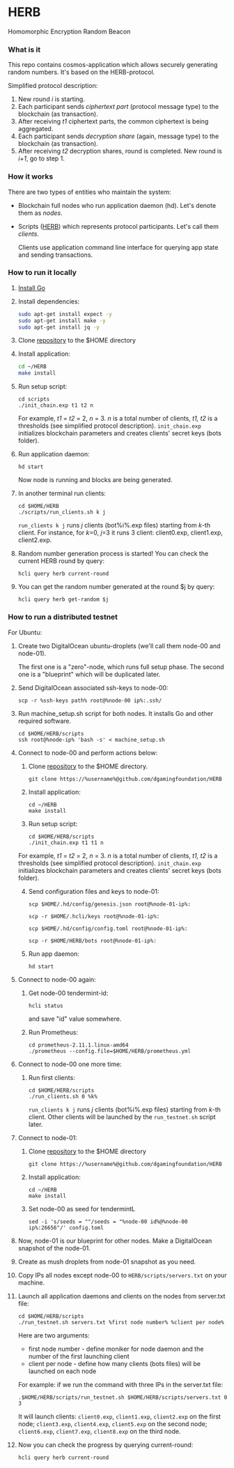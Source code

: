 # HERB
Homomorphic Encryption Random Beacon

### What is it

This repo contains cosmos-application which allows securely generating random numbers. It's based on the HERB-protocol.

Simplified protocol description:

1. New round *i* is starting. 
2. Each participant sends *ciphertext part* (protocol message type) to the blockchain (as transaction). 
3. After receiving *t1* ciphertext parts, the common ciphertext is being aggregated. 
4. Each participant sends *decryption share* (again, message type) to the blockchain (as transaction).
5. After receiving *t2* decryption shares, round is completed. New round is *i+1*, go to step 1. 

### How it works

There are two types of entities who maintain the system: 

* Blockchain full nodes who run application daemon (hd). Let's denote them as *nodes*. 

* Scripts ([HERB](scripts/HERB)) which represents protocol participants. Let's call them *clients*. 

  Clients use application command line interface for querying app state and sending transactions.

### How to run it locally

1. [Install Go](https://golang.org/doc/install)

2. Install dependencies: 

   ```bash
   sudo apt-get install expect -y
   sudo apt-get install make -y
   sudo apt-get install jq -y
   ```

   

3. Clone [repository](https://github.com/dgamingfoundation/HERB/tree/master) to the $HOME directory

4. Install application:

   ```bash
   cd ~/HERB
   make install
   ```

5. Run setup script:

   ```
   cd scripts
   ./init_chain.exp t1 t2 n
   ```

   For example, *t1* = *t2* = 2, *n* = 3. *n* is a  total number of clients, *t1, t2* is a thresholds (see simplified protocol description). `init_chain.exp` initializes blockchain parameters and creates clients' secret keys (bots folder). 

6. Run application daemon:

   ```
   hd start
   ```

   Now node is running and blocks are being generated. 

7. In another terminal run clients:

   ```
   cd $HOME/HERB
   ./scripts/run_clients.sh k j
   ```

   `run_clients k j` runs *j* clients (bot%i%.exp files) starting from *k*-th client. For instance, for *k*=0, *j*=3 it runs 3 client: client0.exp, client1.exp, client2.exp. 

8. Random number generation process is started! You can check the current HERB round by query:

   ```
   hcli query herb current-round
   ```

9. You can get the random number generated at the round $j by query:

   ```
   hcli query herb get-random $j
   ```

   

### How to run a distributed testnet

For Ubuntu:

1. Create two DigitalOcean ubuntu-droplets (we'll call them node-00 and node-01). 

   The first one is a "zero"-node, which runs full setup phase. The second one is a "blueprint" which will be duplicated later. 

3. Send DigitalOcean associated ssh-keys to node-00:

   ```
   scp -r %ssh-keys path% root@%node-00 ip%:.ssh/
   ```
4. Run machine_setup.sh script for both nodes. It installs Go and other required software.

   ```
   cd $HOME/HERB/scripts
   ssh root@%node-ip% 'bash -s' < machine_setup.sh
   ```

5. Connect to node-00 and perform  actions below:

   1. Clone [repository](https://github.com/dgamingfoundation/HERB/tree/master) to the $HOME directory.

      ```
      git clone https://%username%@github.com/dgamingfoundation/HERB
      ```

   2. Install application:

      ```
      cd ~/HERB
      make install
      ```

   3. Run setup script:

      ```
      cd $HOME/HERB/scripts
      ./init_chain.exp t1 t1 n
      ```

     For example, *t1* = *t2* = 2, *n* = 3. *n* is a  total number of clients, *t1, t2* is a thresholds (see simplified protocol description). `init_chain.exp` initializes blockchain parameters and creates clients' secret keys (bots folder). 

   4. Send configuration files and keys to node-01:

      ```
      scp $HOME/.hd/config/genesis.json root@%node-01-ip%:
      
      scp -r $HOME/.hcli/keys root@%node-01-ip%:
      
      scp $HOME/.hd/config/config.toml root@%node-01-ip%:
      
      scp -r $HOME/HERB/bots root@%node-01-ip%:
      ```

   5. Run app daemon:

      ```
      hd start
      ```

6. Connect to node-00 again:

   1. Get node-00 tendermint-id:

      ```
      hcli status
      ```

      and save "id" value somewhere. 

   2. Run Prometheus:

      ```
      cd prometheus-2.11.1.linux-amd64
      ./prometheus --config.file=$HOME/HERB/prometheus.yml
      ```
6. Connect to node-00 one more time:
   1. Run first clients:

      ```
      cd $HOME/HERB/scripts
      ./run_clients.sh 0 %k%
      ```
    
      `run_clients k j` runs *j* clients (bot%i%.exp files) starting from *k*-th client. Other clients will be launched by the `run_testnet.sh` script later.

7. Connect to node-01:

   1. Clone [repository](https://github.com/dgamingfoundation/HERB/tree/master) to the $HOME directory

      ```
      git clone https://%username%@github.com/dgamingfoundation/HERB
      ```

   2. Install application:

      ```
      cd ~/HERB
      make install
      ```

   3. Set node-00 as seed for tendermintL

      ```
      sed -i 's/seeds = ""/seeds = "%node-00 id%@%node-00 ip%:26656"/' config.toml
      ```

8. Now, node-01 is our blueprint for other nodes. Make a DigitalOcean snapshot of the node-01.

9. Create as mush droplets from node-01 snapshot as you need.

10. Copy IPs all nodes except node-00 to `HERB/scripts/servers.txt` on your machine.

11. Launch all application daemons and clients on the nodes from server.txt file:

    ```
    cd $HOME/HERB/scripts
    ./run_testnet.sh servers.txt %first node number% %client per node%
    ```

    Here are two arguments:

    * first node number - define moniker for node daemon and the number of the first launching client
    * client per node - define how many clients (bots files) will be launched on each node

    For example: if we run the command with three IPs in the server.txt  file:

    ```
    .$HOME/HERB/scripts/run_testnet.sh $HOME/HERB/scripts/servers.txt 0 3
    ```

    It will launch clients: `client0.exp`, `client1.exp`, `client2.exp` on the first node; `client3.exp`, `client4.exp`, `client5.exp` on the second node; `client6.exp`, `client7.exp`, `client8.exp`  on the third node.

12. Now you can check the progress by querying current-round:

    ```
    hcli query herb current-round
    ```
